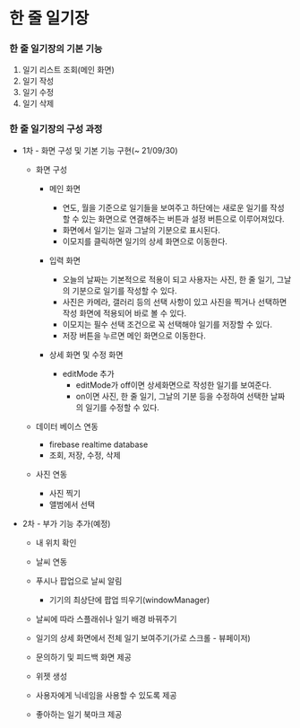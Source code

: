 # 한 줄 일기장
 
### 한 줄 일기장의 기본 기능
1. 일기 리스트 조회(메인 화면)
2. 일기 작성
3. 일기 수정
4. 일기 삭제

### 한 줄 일기장의 구성 과정

* 1차 - 화면 구성 및 기본 기능 구현(~ 21/09/30)
  * 화면 구성
    * 메인 화면
      * 연도, 월을 기준으로 일기들을 보여주고 하단에는 새로운 일기를 작성할 수 있는 화면으로 연결해주는 버튼과 설정 버튼으로 이루어져있다.
      * 화면에서 일기는 일과 그날의 기분으로 표시된다.
      * 이모지를 클릭하면 일기의 상세 화면으로 이동한다.

    * 입력 화면
      * 오늘의 날짜는 기본적으로 적용이 되고 사용자는 사진, 한 줄 일기, 그날의 기분으로 일기를 작성할 수 있다.
      * 사진은 카메라, 갤러리 등의 선택 사항이 있고 사진을 찍거나 선택하면 작성 화면에 적용되어 바로 볼 수 있다.
      * 이모지는 필수 선택 조건으로 꼭 선택해야 일기를 저장할 수 있다.
      * 저장 버튼을 누르면 메인 화면으로 이동한다.

    * 상세 화면 및 수정 화면
      * editMode 추가
        * editMode가 off이면 상세화면으로 작성한 일기를 보여준다.
        * on이면 사진, 한 줄 일기, 그날의 기분 등을 수정하여 선택한 날짜의 일기를 수정할 수 있다.

  * 데이터 베이스 연동
    * firebase realtime database
    * 조회, 저장, 수정, 삭제

  * 사진 연동
    * 사진 찍기
    * 앨범에서 선택

* 2차 - 부가 기능 추가(예정)
  * 내 위치 확인
 
  * 날씨 연동

  * 푸시나 팝업으로 날씨 알림
    * 기기의 최상단에 팝업 띄우기(windowManager)   

  * 날씨에 따라 스플래쉬나 일기 배경 바꿔주기

  * 일기의 상세 화면에서 전체 일기 보여주기(가로 스크롤 - 뷰페이저)

  * 문의하기 및 피드백 화면 제공

  * 위젯 생성

  * 사용자에게 닉네임을 사용할 수 있도록 제공

  * 좋아하는 일기 북마크 제공
